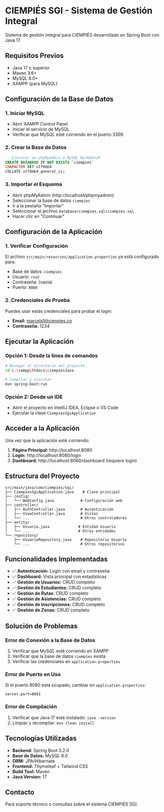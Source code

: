 # CIEMPIÉS SGI - Sistema de Gestión Integral

Sistema de gestión integral para CIEMPIÉS desarrollado en Spring Boot con Java 17.

## Requisitos Previos

- Java 17 o superior
- Maven 3.6+
- MySQL 8.0+
- XAMPP (para MySQL)

## Configuración de la Base de Datos

### 1. Iniciar MySQL
- Abrir XAMPP Control Panel
- Iniciar el servicio de MySQL
- Verificar que MySQL esté corriendo en el puerto 3306

### 2. Crear la Base de Datos
```sql
-- Ejecutar en phpMyAdmin o MySQL Workbench
CREATE DATABASE IF NOT EXISTS `ciempies` 
CHARACTER SET utf8mb4 
COLLATE utf8mb4_general_ci;
```

### 3. Importar el Esquema
- Abrir phpMyAdmin (http://localhost/phpmyadmin)
- Seleccionar la base de datos `ciempies`
- Ir a la pestaña "Importar"
- Seleccionar el archivo `database/ciempies.sql/ciempies.sql`
- Hacer clic en "Continuar"

## Configuración de la Aplicación

### 1. Verificar Configuración
El archivo `src/main/resources/application.properties` ya está configurado para:
- Base de datos: `ciempies`
- Usuario: `root`
- Contraseña: (vacía)
- Puerto: `8080`

### 2. Credenciales de Prueba
Puedes usar estas credenciales para probar el login:
- **Email:** marcela1@cienpies.co
- **Contraseña:** 1234

## Ejecutar la Aplicación

### Opción 1: Desde la línea de comandos
```bash
# Navegar al directorio del proyecto
cd c:\xampp\htdocs\ciempiesJava

# Compilar y ejecutar
mvn spring-boot:run
```

### Opción 2: Desde un IDE
- Abrir el proyecto en IntelliJ IDEA, Eclipse o VS Code
- Ejecutar la clase `CiempiesSgiApplication`

## Acceder a la Aplicación

Una vez que la aplicación esté corriendo:

1. **Página Principal:** http://localhost:8080
2. **Login:** http://localhost:8080/login
3. **Dashboard:** http://localhost:8080/dashboard (requiere login)

## Estructura del Proyecto

```
src/main/java/com/ciempies/sgi/
├── CiempiesSgiApplication.java    # Clase principal
├── config/
│   └── WebConfig.java            # Configuración web
├── controller/
│   ├── AuthController.java       # Autenticación
│   ├── ViewController.java       # Vistas
│   └── ...                       # Otros controladores
├── entity/
│   ├── Usuario.java             # Entidad Usuario
│   └── ...                      # Otras entidades
└── repository/
    ├── UsuarioRepository.java    # Repositorio Usuario
    └── ...                       # Otros repositorios
```

## Funcionalidades Implementadas

- ✅ **Autenticación:** Login con email y contraseña
- ✅ **Dashboard:** Vista principal con estadísticas
- ✅ **Gestión de Usuarios:** CRUD completo
- ✅ **Gestión de Estudiantes:** CRUD completo
- ✅ **Gestión de Rutas:** CRUD completo
- ✅ **Gestión de Asistencias:** CRUD completo
- ✅ **Gestión de Inscripciones:** CRUD completo
- ✅ **Gestión de Zonas:** CRUD completo

## Solución de Problemas

### Error de Conexión a la Base de Datos
1. Verificar que MySQL esté corriendo en XAMPP
2. Verificar que la base de datos `ciempies` exista
3. Verificar las credenciales en `application.properties`

### Error de Puerto en Uso
Si el puerto 8080 está ocupado, cambiar en `application.properties`:
```properties
server.port=8081
```

### Error de Compilación
1. Verificar que Java 17 esté instalado: `java -version`
2. Limpiar y recompilar: `mvn clean install`

## Tecnologías Utilizadas

- **Backend:** Spring Boot 3.2.0
- **Base de Datos:** MySQL 8.0
- **ORM:** JPA/Hibernate
- **Frontend:** Thymeleaf + Tailwind CSS
- **Build Tool:** Maven
- **Java Version:** 17

## Contacto

Para soporte técnico o consultas sobre el sistema CIEMPIÉS SGI.
